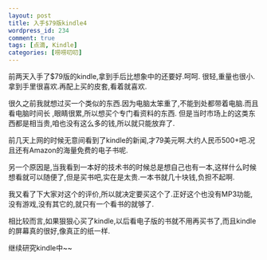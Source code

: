 ```yaml
--- 
layout: post
title: 入手$79版kindle4
wordpress_id: 234
comment: true
tags: [点滴, Kindle]
categories: [唠唠叨叨]
---
```

前两天入手了$79版的kindle,拿到手后比想象中的还要好.呵呵.
很轻,重量也很小.拿到手里很喜欢.再配上买的皮套,看着就喜欢.

很久之前我就想过买一个类似的东西.因为电脑太笨重了,不能到处都带着电脑.而且看电脑时间长 ,眼睛很累,所以想买个专门看资料的东西.
但是当时市场上的这类东西都是相当贵,咱也没有这么多的钱,所以就只能放弃了.

前几天上网的时候无意间看到了kindle的新闻,才79美元啊.大约人民币500+吧.况且还有Amazon的海量免费的电子书呢.

另一个原因是,当我看到一本好的技术书的时候总是想自己也有一本,这样什么时候想看就可以随便了,但是买书吧,实在是太贵.一本书就几十块钱,负担不起啊.

我又看了下大家对这个的评价,所以就决定要买这个了.正好这个也没有MP3功能,没有游戏,没有其它的,就只有一个看书的就够了.

相比较而言,如果狠狠心买了kindle,以后看电子版的书就不用再买书了,而且kindle的屏幕真的很好,像真正的纸一样.

继续研究kindle中~~
